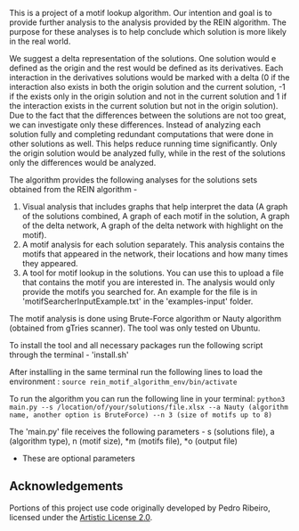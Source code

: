 This is a project of a motif lookup algorithm.
Our intention and goal is to provide further analysis to the analysis provided by the REIN algorithm.
The purpose for these analyses is to help conclude which solution is more likely in the real world.

We suggest a delta representation of the solutions. One solution would e defined as the origin and the rest would be defined as its derivatives. Each interaction in the derivatives solutions would be marked with a delta (0 if the interaction also exists in both the origin solution and the current solution, -1 if the exists only in the origin solution and not in the current solution and 1 if the interaction exists in the current solution but not in the origin solution). Due to the fact that the differences between the solutions are not too great, we can investigate only these differences. Instead of analyzing each solution fully and completing redundant computations that were done in other solutions as well. This helps reduce running time significantly. Only the origin solution would be analyzed fully, while in the rest of the solutions only the differences would be analyzed. 

The algorithm provides the following analyses for the solutions sets obtained from the REIN algorithm - 
1. Visual analysis that includes graphs that help interpret the data (A graph of the solutions combined, A graph of each motif in the solution, A graph of the delta network, A graph of the delta network with highlight on the motif). 
2. A motif analysis for each solution separately. This analysis contains the motifs that appeared in the network, their locations and how many times they appeared.
3. A tool for motif lookup in the solutions. You can use this to upload a file that contains the motif you are interested in. The analysis would only provide the motifs you searched for. An example for the file is in 'motifSearcherInputExample.txt' in the 'examples-input' folder.

The motif analysis is done using Brute-Force algorithm or Nauty algorithm (obtained from gTries scanner).
The tool was only tested on Ubuntu.

To install the tool and all necessary packages run the following script through the terminal - 'install.sh'

After installing in the same terminal run the following lines to load the environment :
```source rein_motif_algorithm_env/bin/activate```

To run the algorithm you can run the following line in your terminal:
```python3 main.py --s /location/of/your/solutions/file.xlsx --a Nauty (algorithm name, another option is BruteForce) --n 3 (size of motifs up to 8)```

The 'main.py' file receives the following parameters - s (solutions file), a (algorithm type), n (motif size), *m (motifs file), *o (output file)
* These are optional parameters

## Acknowledgements
Portions of this project use code originally developed by Pedro Ribeiro, licensed under the [Artistic License 2.0](https://www.dcc.fc.up.pt/gtries/LICENSE.txt).


